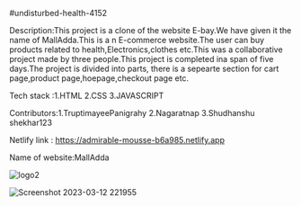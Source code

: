 #undisturbed-health-4152

Description:This project is a clone of the website E-bay.We have given it the name of MallAdda.This is a n E-commerce website.The user can buy products related to health,Electronics,clothes etc.This was a collaborative project made by three people.This project is completed ina span of five days.The project is divided into parts, there is a sepearte section for cart page,product page,hoepage,checkout page etc.

Tech stack :1.HTML
            2.CSS
            3.JAVASCRIPT
            
 Contributors:1.TruptimayeePanigrahy
              2.Nagaratnap
              3.Shudhanshu shekhar123
              
 Netlify link : https://admirable-mousse-b6a985.netlify.app
              
Name of website:MallAdda

![logo2](https://user-images.githubusercontent.com/115460439/224559696-ecca57ed-c014-48e4-bf2a-7f061848f06d.png)


![Screenshot 2023-03-12 221955](https://user-images.githubusercontent.com/115460439/224559655-4f7e6bd0-c9b2-4b23-ac6b-03535e01ae52.png)


